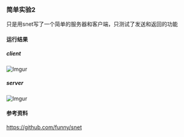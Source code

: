 ### 简单实验2
只是用snet写了一个简单的服务器和客户端，只测试了发送和返回的功能

#### 运行结果
##### client
![Imgur](http://i.imgur.com/y5Jh1MI.png)

##### server
![Imgur](http://i.imgur.com/Gksfh1g.png)

#### 参考资料
https://github.com/funny/snet